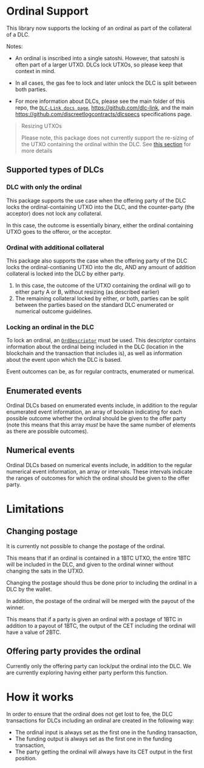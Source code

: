 # Ordinal Support

This library now supports the locking of an ordinal as part of the collateral of a DLC.

Notes:
* An ordinal is inscribed into a single satoshi. However, that satoshi is often part of a larger UTXO. DLCs lock UTXOs, so please keep that context in mind.

* In all cases, the gas fee to lock and later unlock the DLC is split between both parties.

* For more information about DLCs, please see the main folder of this repo, the [`DLC-Link docs page`](https://docs.dlc.link), https://github.com/dlc-link, and the main https://github.com/discreetlogcontracts/dlcspecs specifications page.

> Resizing UTXOs
>
> Please note, this package does not currently support the re-sizing of the UTXO containing the ordinal within the DLC. See [this section](#changing-postage) for more details


## Supported types of DLCs

### DLC with only the ordinal
This package supports the use case when the offering party of the DLC locks the ordinal-containing UTXO into the DLC, and the counter-party (the acceptor) does not lock any collateral.

In this case, the outcome is essentially binary, either the ordinal containing UTXO goes to the offeror, or the acceptor.

### Ordinal with additional collateral
This package also supports the case when the offering party of the DLC locks the ordinal-contianing UTXO into the dlc, AND any amount of addition collateral is locked into the DLC by either party.

1. In this case, the outcome of the UTXO containing the ordinal will go to either party A or B, without resizing (as described earlier)
2. The remaining collateral locked by either, or both, parties can be split between the parties based on the standard DLC enumerated or numerical outcome guidelines.

### Locking an ordinal in the DLC

To lock an ordinal, an [`OrdDescriptor`](../dlc-manager/src/contract/ord_descriptor.rs) must be used. This descriptor contains information about the ordinal being included in the DLC (location in the blockchain and the transaction that includes is), as well as information about the event upon which the DLC is based.

Event outcomes can be, as for regular contracts, enumerated or numerical.

## Enumerated events

Ordinal DLCs based on enumerated events include, in addition to the regular enumerated event information, an array of boolean indicating for each possible outcome whether the ordinal should be given to the offer party (note this means that this array *must* be have the same number of elements as there are possible outcomes).

## Numerical events

Ordinal DLCs based on numerical events include, in addition to the regular numerical event information, an array or intervals.
These intervals indicate the ranges of outcomes for which the ordinal should be given to the offer party.

# Limitations

## Changing postage

It is currently not possible to change the postage of the ordinal.

This means that if an ordinal is contained in a 1BTC UTXO, the entire 1BTC will be included in the DLC, and given to the ordinal winner without changing the sats in the UTXO.

Changing the postage should thus be done prior to including the ordinal in a DLC by the wallet.

In addition, the postage of the ordinal will be merged with the payout of the winner.

This means that if a party is given an ordinal with a postage of 1BTC in addition to a payout of 1BTC, the output of the CET including the ordinal will have a value of 2BTC.

## Offering party provides the ordinal
Currently only the offering party can lock/put the ordinal into the DLC. We are currently exploring having either party perform this function.

# How it works

In order to ensure that the ordinal does not get lost to fee, the DLC transactions for DLCs including an ordinal are created in the following way:
* The ordinal input is always set as the first one in the funding transaction,
* The funding output is always set as the first one in the funding transaction,
* The party getting the ordinal will always have its CET output in the first position.
